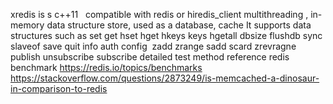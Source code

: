 xredis is s c++11   compatible with redis or hiredis_client multithreading  , in-memory data structure store, used as a database, cache  It supports data structures such as set get hset hget hkeys keys  hgetall dbsize flushdb sync slaveof save quit info auth config  zadd zrange sadd scard zrevragne publish unsubscribe subscribe  detailed test method reference redis benchmark https://redis.io/topics/benchmarks  https://stackoverflow.com/questions/2873249/is-memcached-a-dinosaur-in-comparison-to-redis
